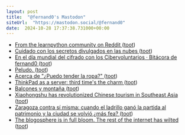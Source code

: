 ```yaml
---
layout: post
title:  "@fernand0's Mastodon"
siteUrl:  "https://mastodon.social/@fernand0"
date:  2024-10-28 17:37:38.731000+00:00
---
```

*  [From the learnpython community on Reddit  ](https://www.reddit.com/r/learnpython/comments/1cntoh8/the_problem_with_online_courses_including_mine/?rdt=52386) ([toot](https://mastodon.social/@fernand0/113386262280927141))
*  [Cuidado con los secretos divulgados en las nubes ](http://fernand0.github.io//secretos-en-la-nube) ([toot](https://mastodon.social/@fernand0/113386229699917842))
*  [En el día mundial del cifrado con los Cibervoluntarios · Bitácora de fernand0 ](http://blog.elmundoesimperfecto.com/2024/10/21/dia-global-cifrado-cibervoluntarios) ([toot](https://mastodon.social/@fernand0/113386189947151568))
*  [Peludo. ](https://avecesunafoto.wordpress.com/2024/10/28/peludo) ([toot](https://mastodon.social/@fernand0/113386149555314383))
*  [Acerca de "¿Puedo tender la ropa?" ](https://puedotenderlaropa.com/acerca-de) ([toot](https://mastodon.social/@fernand0/113386047549318175))
*  [ThinkPad as a server: third time's the charm ](https://ounapuu.ee/posts/2024/10/16/third-times-the-charm) ([toot](https://mastodon.social/@fernand0/113385802113992648))
*  [Balcones y montaña ](https://www.flickr.com/photos/fernand0/54080386725) ([toot](https://mastodon.social/@fernand0/113385765554212825))
*  [Xiaohongshu has revolutionized Chinese tourism in Southeast Asia ](https://restofworld.org/2024/xiaohongshu-southeast-asia-tourism) ([toot](https://mastodon.social/@fernand0/113385042381028483))
*  [Zaragoza contra sí misma: cuando el ladrillo ganó la partida al patrimonio y la ciudad se volvió ¿más fea? ](https://www.elperiodicodearagon.com/zaragoza/2024/10/20/zaragoza-ladrillo-gano-partida-patrimonio-109898621.htm) ([toot](https://mastodon.social/@fernand0/113384816295639255))
*  [The blogosphere is in full bloom. The rest of the internet has wilted ](https://www.theguardian.com/commentisfree/2024/oct/05/the-blogosphere-is-in-full-bloom-the-rest-of-the-internet-has-wilted-dave-wine) ([toot](https://mastodon.social/@fernand0/113384529836225282))
